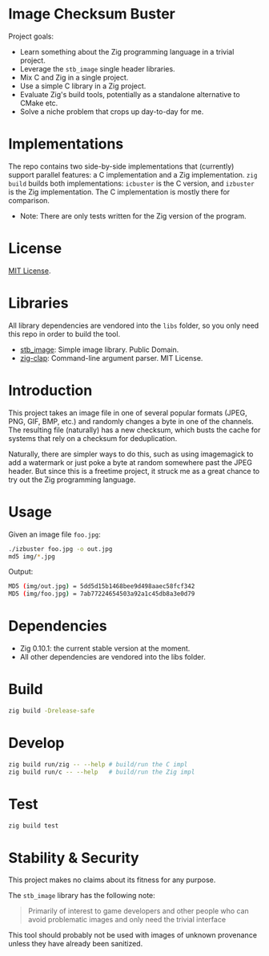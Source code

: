 # Image Checksum Buster

Project goals:

- Learn something about the Zig programming language in a trivial project.
- Leverage the `stb_image` single header libraries.
- Mix C and Zig in a single project.
- Use a simple C library in a Zig project.
- Evaluate Zig's build tools, potentially as a standalone alternative to CMake etc.
- Solve a niche problem that crops up day-to-day for me.

# Implementations

The repo contains two side-by-side implementations that (currently) support
parallel features: a C implementation and a Zig implementation. `zig build`
builds both implementations: `icbuster` is the C version, and `izbuster` is the
Zig implementation. The C implementation is mostly there for comparison.

- Note: There are only tests written for the Zig version of the program.

# License

[MIT License](./LICENSE).

# Libraries

All library dependencies are vendored into the `libs` folder, so you only need
this repo in order to build the tool.

- [stb_image](https://github.com/nothings/stb/): Simple image library. Public Domain.
- [zig-clap](https://github.com/Hejsil/zig-clap): Command-line argument parser. MIT License.

# Introduction

This project takes an image file in one of several popular formats (JPEG, PNG,
GIF, BMP, etc.) and randomly changes a byte in one of the channels. The resulting
file (naturally) has a new checksum, which busts the cache for systems that rely
on a checksum for deduplication.

Naturally, there are simpler ways to do this, such as using imagemagick to add
a watermark or just poke a byte at random somewhere past the JPEG header. But
since this is a freetime project, it struck me as a great chance to try out the
Zig programming language.

# Usage

Given an image file `foo.jpg`:

```sh
./izbuster foo.jpg -o out.jpg
md5 img/*.jpg
```

Output:

```sh
MD5 (img/out.jpg) = 5dd5d15b1468bee9d498aaec58fcf342
MD5 (img/foo.jpg) = 7ab77224654503a92a1c45db8a3e0d79
```

# Dependencies

- Zig 0.10.1: the current stable version at the moment.
- All other dependencies are vendored into the libs folder.

# Build

```sh
zig build -Drelease-safe
```

# Develop

```sh
zig build run/zig -- --help # build/run the C impl
zig build run/c -- --help   # build/run the Zig impl
```

# Test

```sh
zig build test
```

# Stability & Security

This project makes no claims about its fitness for any purpose.

The `stb_image` library has the following note:

>   Primarily of interest to game developers and other people who can
>   avoid problematic images and only need the trivial interface

This tool should probably not be used with images of unknown provenance unless
they have already been sanitized.